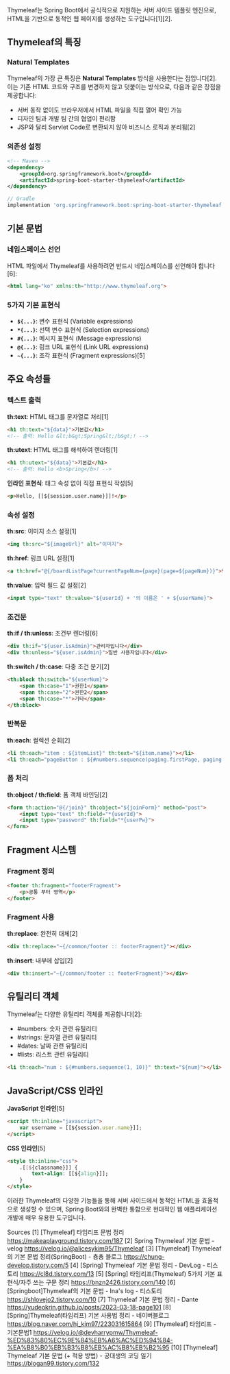 Thymeleaf는 Spring Boot에서 공식적으로 지원하는 서버 사이드 템플릿 엔진으로, HTML을 기반으로 동적인 웹 페이지를 생성하는 도구입니다[1][2].

## **Thymeleaf의 특징**

### **Natural Templates**
Thymeleaf의 가장 큰 특징은 **Natural Templates** 방식을 사용한다는 점입니다[2]. 이는 기존 HTML 코드와 구조를 변경하지 않고 덧붙이는 방식으로, 다음과 같은 장점을 제공합니다:

- 서버 동작 없이도 브라우저에서 HTML 파일을 직접 열어 확인 가능
- 디자인 팀과 개발 팀 간의 협업이 편리함
- JSP와 달리 Servlet Code로 변환되지 않아 비즈니스 로직과 분리됨[2]

### **의존성 설정**

```xml
<!-- Maven -->
<dependency>
    <groupId>org.springframework.boot</groupId>
    <artifactId>spring-boot-starter-thymeleaf</artifactId>
</dependency>
```

```gradle
// Gradle
implementation 'org.springframework.boot:spring-boot-starter-thymeleaf'
```

## **기본 문법**

### **네임스페이스 선언**
HTML 파일에서 Thymeleaf를 사용하려면 반드시 네임스페이스를 선언해야 합니다[6]:

```html
<html lang="ko" xmlns:th="http://www.thymeleaf.org">
```

### **5가지 기본 표현식**

- **`${...}`**: 변수 표현식 (Variable expressions)
- **`*{...}`**: 선택 변수 표현식 (Selection expressions)  
- **`#{...}`**: 메시지 표현식 (Message expressions)
- **`@{...}`**: 링크 URL 표현식 (Link URL expressions)
- **`~{...}`**: 조각 표현식 (Fragment expressions)[5]

## **주요 속성들**

### **텍스트 출력**

**th:text**: HTML 태그를 문자열로 처리[1]
```html
<h1 th:text="${data}">기본값</h1>
<!-- 출력: Hello &lt;b&gt;Spring&lt;/b&gt;! -->
```

**th:utext**: HTML 태그를 해석하여 렌더링[1]
```html
<h1 th:utext="${data}">기본값</h1>
<!-- 출력: Hello <b>Spring</b>! -->
```

**인라인 표현식**: 태그 속성 없이 직접 표현식 작성[5]
```html
<p>Hello, [[${session.user.name}]]!</p>
```

### **속성 설정**

**th:src**: 이미지 소스 설정[1]
```html
<img th:src="${imageUrl}" alt="이미지">
```

**th:href**: 링크 URL 설정[1]
```html
<a th:href="@{/boardListPage?currentPageNum={page}(page=${pageNum})}">링크</a>
```

**th:value**: 입력 필드 값 설정[2]
```html
<input type="text" th:value="${userId} + '의 이름은 ' + ${userName}">
```

### **조건문**

**th:if / th:unless**: 조건부 렌더링[6]
```html
<div th:if="${user.isAdmin}">관리자입니다</div>
<div th:unless="${user.isAdmin}">일반 사용자입니다</div>
```

**th:switch / th:case**: 다중 조건 분기[2]
```html
<th:block th:switch="${userNum}">
    <span th:case="1">권한1</span>
    <span th:case="2">권한2</span>
    <span th:case="*">기타</span>
</th:block>
```

### **반복문**

**th:each**: 컬렉션 순회[2]
```html
<li th:each="item : ${itemList}" th:text="${item.name}"></li>
<li th:each="pageButton : ${#numbers.sequence(paging.firstPage, paging.lastPage)}"></li>
```

### **폼 처리**

**th:object / th:field**: 폼 객체 바인딩[2]
```html
<form th:action="@{/join}" th:object="${joinForm}" method="post">
    <input type="text" th:field="*{userId}">
    <input type="password" th:field="*{userPw}">
</form>
```

## **Fragment 시스템**

### **Fragment 정의**
```html
<footer th:fragment="footerFragment">
    <p>공통 푸터 영역</p>
</footer>
```

### **Fragment 사용**

**th:replace**: 완전히 대체[2]
```html
<div th:replace="~{/common/footer :: footerFragment}"></div>
```

**th:insert**: 내부에 삽입[2]
```html
<div th:insert="~{/common/footer :: footerFragment}"></div>
```

## **유틸리티 객체**

Thymeleaf는 다양한 유틸리티 객체를 제공합니다[2]:

- #numbers: 숫자 관련 유틸리티
- #strings: 문자열 관련 유틸리티  
- #dates: 날짜 관련 유틸리티
- #lists: 리스트 관련 유틸리티

```html
<li th:each="num : ${#numbers.sequence(1, 10)}" th:text="${num}"></li>
```

## **JavaScript/CSS 인라인**

**JavaScript 인라인**[5]
```html
<script th:inline="javascript">
    var username = [[${session.user.name}]];
</script>
```

**CSS 인라인**[5]
```html
<style th:inline="css">
    .[[${classname}]] {
        text-align: [[${align}]];
    }
</style>
```

이러한 Thymeleaf의 다양한 기능들을 통해 서버 사이드에서 동적인 HTML을 효율적으로 생성할 수 있으며, Spring Boot와의 완벽한 통합으로 현대적인 웹 애플리케이션 개발에 매우 유용한 도구입니다.

Sources
[1] [Thymeleaf] 타임리프 문법 정리 https://makeaplayground.tistory.com/187
[2] Spring Thymeleaf 기본 문법 - velog https://velog.io/@alicesykim95/Thymeleaf
[3] [Thymeleaf] Thymeleaf의 기본 문법 정리(SpringBoot) - 춍춍 블로그 https://chung-develop.tistory.com/5
[4] [Spring] Thymeleaf 기본 문법 정리 - DevLog - 티스토리 https://cl8d.tistory.com/13
[5] [Spring] 타임리프(Thymeleaf) 5가지 기본 표현식/자주 쓰는 구문 정리 https://bnzn2426.tistory.com/140
[6] [Springboot]Thymeleaf의 기본 문법 - Ina's log - 티스토리 https://shlovejo2.tistory.com/10
[7] Thymeleaf 기본 문법 정리 - Dante https://yudeokrin.github.io/posts/2023-03-18-page101
[8] [Spring]Thymeleaf(타임리프) 기본 사용법 정리 - 네이버블로그 https://blog.naver.com/hj_kim97/223031615864
[9] [Thymeleaf] 타임리프 - 기본문법1 https://velog.io/@devharrypmw/Thymeleaf-%ED%83%80%EC%9E%84%EB%A6%AC%ED%94%84-%EA%B8%B0%EB%B3%B8%EB%AC%B8%EB%B2%95
[10] [Thymeleaf] Thymeleaf 기본 문법 (+ 적용 방법) - 공대생의 코딩 일기 https://blogan99.tistory.com/132
